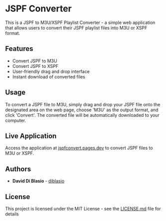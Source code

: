 
# JSPF Converter

This is a JSPF to M3U/XSPF Playlist Converter - a simple web application that allows users to convert their JSPF playlist files into M3U or XSPF format.

## Features

- Convert JSPF to M3U
- Convert JSPF to XSPF
- User-friendly drag and drop interface
- Instant download of converted files

## Usage

To convert a JSPF file to M3U, simply drag and drop your JSPF file onto the designated area on the web page, choose 'M3U' as the output format, and click 'Convert'. The converted file will be automatically downloaded to your computer.

## Live Application

Access the application at [jspfconvert.pages.dev](https://jspfconvert.pages.dev) to convert JSPF files to M3U or XSPF.

## Authors

- **David Di Blasio** - [diblasio](https://github.com/diblasio)

## License

This project is licensed under the MIT License - see the [LICENSE.md](LICENSE.md) file for details
